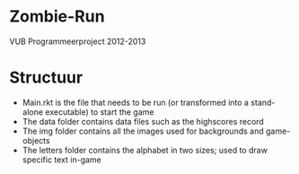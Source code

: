 Zombie-Run
==========

VUB Programmeerproject 2012-2013

Structuur
=========
- Main.rkt is the file that needs to be run (or transformed into a stand-alone executable) to start the game
- The data folder contains data files such as the highscores record
- The img folder contains all the images used for backgrounds and game-objects
- The letters folder contains the alphabet in two sizes; used to draw specific text in-game

